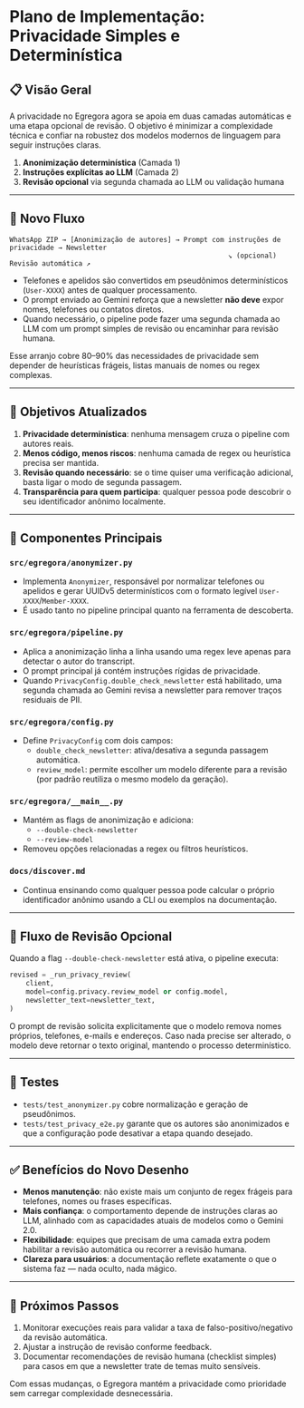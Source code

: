 # Plano de Implementação: Privacidade Simples e Determinística

## 📋 Visão Geral

A privacidade no Egregora agora se apoia em duas camadas automáticas e uma etapa
opcional de revisão. O objetivo é minimizar a complexidade técnica e confiar na
robustez dos modelos modernos de linguagem para seguir instruções claras.

1. **Anonimização determinística** (Camada 1)
2. **Instruções explícitas ao LLM** (Camada 2)
3. **Revisão opcional** via segunda chamada ao LLM ou validação humana

---

## 🧭 Novo Fluxo

```
WhatsApp ZIP → [Anonimização de autores] → Prompt com instruções de privacidade → Newsletter
                                                      ↘ (opcional) Revisão automática ↗
```

- Telefones e apelidos são convertidos em pseudônimos determinísticos (`User-XXXX`)
  antes de qualquer processamento.
- O prompt enviado ao Gemini reforça que a newsletter **não deve** expor nomes,
  telefones ou contatos diretos.
- Quando necessário, o pipeline pode fazer uma segunda chamada ao LLM com um
  prompt simples de revisão ou encaminhar para revisão humana.

Esse arranjo cobre 80–90% das necessidades de privacidade sem depender de
heurísticas frágeis, listas manuais de nomes ou regex complexas.

---

## 🎯 Objetivos Atualizados

1. **Privacidade determinística**: nenhuma mensagem cruza o pipeline com autores
   reais.
2. **Menos código, menos riscos**: nenhuma camada de regex ou heurística precisa
   ser mantida.
3. **Revisão quando necessário**: se o time quiser uma verificação adicional,
   basta ligar o modo de segunda passagem.
4. **Transparência para quem participa**: qualquer pessoa pode descobrir o seu
   identificador anônimo localmente.

---

## 🧩 Componentes Principais

### `src/egregora/anonymizer.py`

- Implementa `Anonymizer`, responsável por normalizar telefones ou apelidos e
  gerar UUIDv5 determinísticos com o formato legível `User-XXXX`/`Member-XXXX`.
- É usado tanto no pipeline principal quanto na ferramenta de descoberta.

### `src/egregora/pipeline.py`

- Aplica a anonimização linha a linha usando uma regex leve apenas para detectar
  o autor do transcript.
- O prompt principal já contém instruções rígidas de privacidade.
- Quando `PrivacyConfig.double_check_newsletter` está habilitado, uma segunda
  chamada ao Gemini revisa a newsletter para remover traços residuais de PII.

### `src/egregora/config.py`

- Define `PrivacyConfig` com dois campos:
  - `double_check_newsletter`: ativa/desativa a segunda passagem automática.
  - `review_model`: permite escolher um modelo diferente para a revisão
    (por padrão reutiliza o mesmo modelo da geração).

### `src/egregora/__main__.py`

- Mantém as flags de anonimização e adiciona:
  - `--double-check-newsletter`
  - `--review-model`
- Removeu opções relacionadas a regex ou filtros heurísticos.

### `docs/discover.md`

- Continua ensinando como qualquer pessoa pode calcular o próprio identificador
  anônimo usando a CLI ou exemplos na documentação.

---

## 🔁 Fluxo de Revisão Opcional

Quando a flag `--double-check-newsletter` está ativa, o pipeline executa:

```python
revised = _run_privacy_review(
    client,
    model=config.privacy.review_model or config.model,
    newsletter_text=newsletter_text,
)
```

O prompt de revisão solicita explicitamente que o modelo remova nomes próprios,
telefones, e-mails e endereços. Caso nada precise ser alterado, o modelo deve
retornar o texto original, mantendo o processo determinístico.

---

## 🧪 Testes

- `tests/test_anonymizer.py` cobre normalização e geração de pseudônimos.
- `tests/test_privacy_e2e.py` garante que os autores são anonimizados e que a
  configuração pode desativar a etapa quando desejado.

---

## ✅ Benefícios do Novo Desenho

- **Menos manutenção**: não existe mais um conjunto de regex frágeis para
  telefones, nomes ou frases específicas.
- **Mais confiança**: o comportamento depende de instruções claras ao LLM,
  alinhado com as capacidades atuais de modelos como o Gemini 2.0.
- **Flexibilidade**: equipes que precisam de uma camada extra podem habilitar a
  revisão automática ou recorrer a revisão humana.
- **Clareza para usuários**: a documentação reflete exatamente o que o sistema
  faz — nada oculto, nada mágico.

---

## 🚀 Próximos Passos

1. Monitorar execuções reais para validar a taxa de falso-positivo/negativo da
   revisão automática.
2. Ajustar a instrução de revisão conforme feedback.
3. Documentar recomendações de revisão humana (checklist simples) para casos em
   que a newsletter trate de temas muito sensíveis.

Com essas mudanças, o Egregora mantém a privacidade como prioridade sem carregar
complexidade desnecessária.

